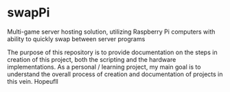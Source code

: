 # swapPi
Multi-game server hosting solution, utilizing Raspberry Pi computers with ability to quickly swap between server programs




The purpose of this repository is to provide documentation on the steps in creation of this project, both the scripting and the hardware implementations. As a personal / learning project, my main goal is to 
understand the overall process of creation and documentation of projects in this vein. Hopeufll
